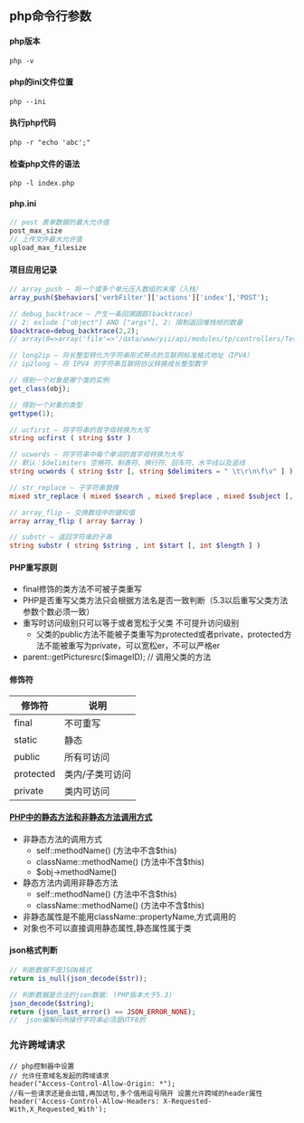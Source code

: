 ## php命令行参数

#### php版本
	php -v

#### php的ini文件位置
	php --ini

#### 执行php代码
	php -r "echo 'abc';"

#### 检查php文件的语法
	php -l index.php



#### php.ini
~~~php
// post 表单数据的最大允许值
post_max_size 
// 上传文件最大允许值
upload_max_filesize 
~~~


#### 项目应用记录
~~~php
// array_push — 将一个或多个单元压入数组的末尾（入栈）
array_push($behaviors['verbFilter']['actions']['index'],'POST');

// debug_backtrace — 产生一条回溯跟踪(backtrace)
// 2: exlude ["object"] AND ["args"], 2: 限制返回堆栈帧的数量
$backtrace=debug_backtrace(2,2);
// array(0=>array('file'=>'/data/www/yii/api/modules/tp/controllers/TestController.php','line'=>50,'function'=>'responseSuccess','class'=>'common\\core\\PubFunction','type'=>'::',),1=>array('function'=>'actionFormat','class'=>'api\\modules\\tp\\controllers\\TestController','type'=>'->',),)",

// long2ip — 将长整型转化为字符串形式带点的互联网标准格式地址（IPV4）
// ip2long — 将 IPV4 的字符串互联网协议转换成长整型数字

// 得到一个对象是哪个类的实例
get_class(obj);

// 得到一个对象的类型
gettype(1);

// ucfirst — 将字符串的首字母转换为大写
string ucfirst ( string $str )

// ucwords — 将字符串中每个单词的首字母转换为大写
// 默认：$delimiters 空格符、制表符、换行符、回车符、水平线以及竖线
string ucwords ( string $str [, string $delimiters = " \t\r\n\f\v" ] )

// str_replace — 子字符串替换
mixed str_replace ( mixed $search , mixed $replace , mixed $subject [, int &$count ] )

// array_flip — 交换数组中的键和值
array array_flip ( array $array )

// substr — 返回字符串的子串
string substr ( string $string , int $start [, int $length ] )
~~~

#### PHP重写原则
- final修饰的类方法不可被子类重写
- PHP是否重写父类方法只会根据方法名是否一致判断（5.3以后重写父类方法参数个数必须一致）
- 重写时访问级别只可以等于或者宽松于父类 不可提升访问级别
	- 父类的public方法不能被子类重写为protected或者private，protected方法不能被重写为private，可以宽松er，不可以严格er
- parent::getPicturesrc($imageID); // 调用父类的方法


#### 修饰符
|修饰符|说明|
|-|-|
|final|不可重写|
|static|静态|
|public|所有可访问|
|protected|类内/子类可访问|
|private|类内可访问|


#### [PHP中的静态方法和非静态方法调用方式](https://blog.csdn.net/u010250863/article/details/59542688 "https://blog.csdn.net/u010250863/article/details/59542688")
- 非静态方法的调用方式
	- self::methodName() (方法中不含$this)
	- className::methodName() (方法中不含$this)
	- $obj->methodName()
- 静态方法内调用非静态方法
	- self::methodName() (方法中不含$this)
	- className::methodName() (方法中不含$this)
- 非静态属性是不能用className::propertyName,方式调用的
- 对象也不可以直接调用静态属性,静态属性属于类


#### json格式判断
~~~php
// 判断数据不是JSON格式
return is_null(json_decode($str));

// 判断数据是合法的json数据: (PHP版本大于5.3)
json_decode($string);
return (json_last_error() == JSON_ERROR_NONE);
//  json编解码所操作字符串必须是UTF8的
~~~


### 允许跨域请求
	// php控制器中设置
	// 允许任意域名发起的跨域请求
	header("Access-Control-Allow-Origin: *"); 
	//有一些请求还是会出错,再加这句,多个值用逗号隔开 设置允许跨域的header属性
	header('Access-Control-Allow-Headers: X-Requested-With,X_Requested_With'); 